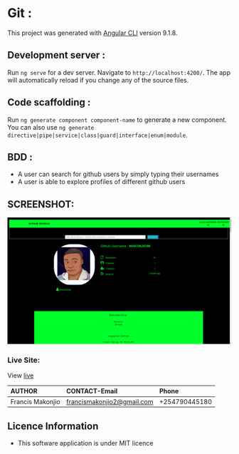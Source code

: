 # Git :

This project was generated with [Angular CLI](https://github.com/angular/angular-cli) version 9.1.8.

## Development server :

Run `ng serve` for a dev server. Navigate to `http://localhost:4200/`. The app will automatically reload if you change any of the source files.

## Code scaffolding :

Run `ng generate component component-name` to generate a new component. You can also use `ng generate directive|pipe|service|class|guard|interface|enum|module`.

## BDD :

* A user can search for github users by simply typing their usernames
* A user is able to explore profiles of different github users

## SCREENSHOT:

![](src/assets/Screenshot.png)

### Live Site:
View [live](https://makonjio99.github.io/Git-ip/)

|AUTHOR | CONTACT-Email|Phone|
|:------|:------------|:-----|
|Francis Makonjio|francismakonjio2@gmail.com|+254790445180|

##  Licence Information

* This software application is under MIT licence